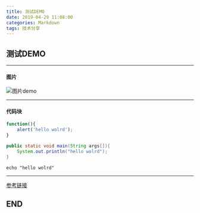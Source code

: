 ```yaml
---
title: 测试DEMO
date: 2019-04-29 11:08:00
categories: Markdown
tags: 技术分享
---
```

## 测试DEMO

----
#### 图片
![图片demo](https://alpha.wallhaven.cc/wallpapers/thumb/small/th-729362.jpg)

----
#### 代码块
```javascript
function(){
	alert('hello wolrd');
}

```

```java
public static void main(String args[]){
	System.out.println("hello wolrd");
}
```

```shell
echo "hello wolrd"
```

----
[参考链接](https://tczmh.gitee.io/markdown/)

## END